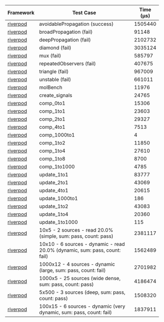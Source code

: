 | Framework | Test Case | Time (μs) |
| --- | --- | --- |
| [riverpod](https://github.com/rrousselGit/riverpod) | avoidablePropagation (success) | 1505440 |
| [riverpod](https://github.com/rrousselGit/riverpod) | broadPropagation (fail) | 91148 |
| [riverpod](https://github.com/rrousselGit/riverpod) | deepPropagation (fail) | 2102732 |
| [riverpod](https://github.com/rrousselGit/riverpod) | diamond (fail) | 3035124 |
| [riverpod](https://github.com/rrousselGit/riverpod) | mux (fail) | 585797 |
| [riverpod](https://github.com/rrousselGit/riverpod) | repeatedObservers (fail) | 407675 |
| [riverpod](https://github.com/rrousselGit/riverpod) | triangle (fail) | 967009 |
| [riverpod](https://github.com/rrousselGit/riverpod) | unstable (fail) | 661011 |
| [riverpod](https://github.com/rrousselGit/riverpod) | molBench | 11976 |
| [riverpod](https://github.com/rrousselGit/riverpod) | create_signals | 24765 |
| [riverpod](https://github.com/rrousselGit/riverpod) | comp_0to1 | 15306 |
| [riverpod](https://github.com/rrousselGit/riverpod) | comp_1to1 | 23603 |
| [riverpod](https://github.com/rrousselGit/riverpod) | comp_2to1 | 29327 |
| [riverpod](https://github.com/rrousselGit/riverpod) | comp_4to1 | 7513 |
| [riverpod](https://github.com/rrousselGit/riverpod) | comp_1000to1 | 4 |
| [riverpod](https://github.com/rrousselGit/riverpod) | comp_1to2 | 11850 |
| [riverpod](https://github.com/rrousselGit/riverpod) | comp_1to4 | 27610 |
| [riverpod](https://github.com/rrousselGit/riverpod) | comp_1to8 | 8700 |
| [riverpod](https://github.com/rrousselGit/riverpod) | comp_1to1000 | 4785 |
| [riverpod](https://github.com/rrousselGit/riverpod) | update_1to1 | 83777 |
| [riverpod](https://github.com/rrousselGit/riverpod) | update_2to1 | 43069 |
| [riverpod](https://github.com/rrousselGit/riverpod) | update_4to1 | 20615 |
| [riverpod](https://github.com/rrousselGit/riverpod) | update_1000to1 | 186 |
| [riverpod](https://github.com/rrousselGit/riverpod) | update_1to2 | 43083 |
| [riverpod](https://github.com/rrousselGit/riverpod) | update_1to4 | 20360 |
| [riverpod](https://github.com/rrousselGit/riverpod) | update_1to1000 | 115 |
| [riverpod](https://github.com/rrousselGit/riverpod) | 10x5 - 2 sources - read 20.0% (simple, sum: pass, count: pass) | 2381117 |
| [riverpod](https://github.com/rrousselGit/riverpod) | 10x10 - 6 sources - dynamic - read 20.0% (dynamic, sum: pass, count: fail) | 1562489 |
| [riverpod](https://github.com/rrousselGit/riverpod) | 1000x12 - 4 sources - dynamic (large, sum: pass, count: fail) | 2701982 |
| [riverpod](https://github.com/rrousselGit/riverpod) | 1000x5 - 25 sources (wide dense, sum: pass, count: pass) | 4186474 |
| [riverpod](https://github.com/rrousselGit/riverpod) | 5x500 - 3 sources (deep, sum: pass, count: pass) | 1508320 |
| [riverpod](https://github.com/rrousselGit/riverpod) | 100x15 - 6 sources - dynamic (very dynamic, sum: pass, count: fail) | 1837911 |
